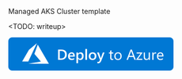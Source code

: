 Managed AKS Cluster template

<TODO: writeup>

[![Deploy To Azure](https://raw.githubusercontent.com/Azure/azure-quickstart-templates/master/1-CONTRIBUTION-GUIDE/images/deploytoazure.svg?sanitize=true)](https://portal.azure.com/#create/Microsoft.Template/uri/https%3A%2F%2Fraw.githubusercontent.com%2Fbakrish%2FManaged-app-aks%2Fmaster%2FmainTemplate.json/createUIDefinitionUri/https%3A%2F%2Fraw.githubusercontent.com%2Fbakrish%2FManaged-app-aks%2Fmaster%2FcreateUiDefinition.json
)